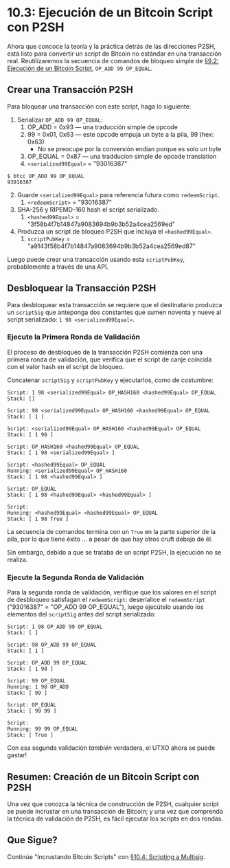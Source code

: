 # 10.3: Ejecución de un Bitcoin Script con P2SH

Ahora que concoce la teoría y la práctica detrás de las direcciones P2SH, está listo para convertir un script de Bitcoin no estándar en una transacción real. Reutilizaremos la secuencia de comandos de bloqueo simple de [§9.2: Ejecución de un Bitcoin Script](09_2_Running_a_Bitcoin_Script.md), `OP_ADD 99 OP_EQUAL`.

## Crear una Transacción P2SH

Para bloquear una transacción con este script, haga lo siguiente:

1. Serializar `OP_ADD 99 OP_EQUAL`:
   1. OP_ADD = 0x93 — una traducción simple de opcode
   2. 99 = 0x01, 0x63 — este opcode empuja un byte a la pila, 99 (hex: 0x63)
      * No se preocupe por la conversión endian porque es solo un byte
   3. OP_EQUAL = 0x87 — una tradducion simple de opcode translation
   4. `<serialized99Equal>` = "93016387" 
   
```
$ btcc OP_ADD 99 OP_EQUAL
93016387
```

2. Guarde `<serialized99Equal>` para referencia futura como `redeemScript`.
   1. `<redeemScript>` = "93016387"
3. SHA-256 y RIPEMD-160 hash el script serializado.
   1. `<hashed99Equal>` = "3f58b4f7b14847a9083694b9b3b52a4cea2569ed"
4. Produzca un script de bloqueo P2SH que incluya el `<hashed99Equal>`.
   1. `scriptPubKey` = "a9143f58b4f7b14847a9083694b9b3b52a4cea2569ed87"

Luego puede crear una transacción usando esta `scriptPubKey`, probablemente a través de una API.

## Desbloquear la Transacción P2SH

Para desbloquear esta transacción se requiere que el destinatario produzca un `scriptSig` que anteponga dos constantes que sumen noventa y nueve al script serializado: `1 98 <serialized99Equal>`.

### Ejecute la Primera Ronda de Validación

El proceso de desbloqueo de la transacción P2SH comienza con una primera ronda de validación, que verifica que el script de canje coincida con el valor hash en el script de bloqueo. 

Concatenar `scriptSig` y `scriptPubKey` y ejecutarlos, como de costumbre:
```
Script: 1 98 <serialized99Equal> OP_HASH160 <hashed99Equal> OP_EQUAL
Stack: []

Script: 98 <serialized99Equal> OP_HASH160 <hashed99Equal> OP_EQUAL
Stack: [ 1 ]

Script: <serialized99Equal> OP_HASH160 <hashed99Equal> OP_EQUAL
Stack: [ 1 98 ]

Script: OP_HASH160 <hashed99Equal> OP_EQUAL
Stack: [ 1 98 <serialized99Equal> ]

Script: <hashed99Equal> OP_EQUAL
Running: <serialized99Equal> OP_HASH160
Stack: [ 1 98 <hashed99Equal> ]

Script: OP_EQUAL
Stack: [ 1 98 <hashed99Equal> <hashed99Equal> ]

Script: 
Running: <hashed99Equal> <hashed99Equal> OP_EQUAL
Stack: [ 1 98 True ]
```
La secuencia de comandos termina con un `True` en la parte superior de la pila, por lo que tiene éxito ... a pesar de que hay otros cruft debajo de él.

Sin embargo, debido a que se trataba de un script P2SH, la ejecución no se realiza. 

### Ejecute la Segunda Ronda de Validación

Para la segunda ronda de validación, verifique que los valores en el script de desbloqueo satisfagan el `redeemScript`: deserialice el `redeemScript` ("93016387" = "OP_ADD 99 OP_EQUAL"), luego ejecútelo usando los elementos del `scriptSig` antes del script serializado:

```
Script: 1 98 OP_ADD 99 OP_EQUAL
Stack: [ ]

Script: 98 OP_ADD 99 OP_EQUAL
Stack: [ 1 ]

Script: OP_ADD 99 OP_EQUAL
Stack: [ 1 98 ]

Script: 99 OP_EQUAL
Running: 1 98 OP_ADD
Stack: [ 99 ]

Script: OP_EQUAL
Stack: [ 99 99 ]

Script: 
Running: 99 99 OP_EQUAL
Stack: [ True ]
```
Con esa segunda validación _también_ verdadera, el UTXO ahora se puede gastar!

## Resumen: Creación de un Bitcoin Script con P2SH

Una vez que conozca la técnica de construcción de P2SH, cualquier script se puede incrustar en una transacción de Bitcoin; y una vez que comprenda la técnica de validación de P2SH, es fácil ejecutar los scripts en dos rondas.

## Que Sigue?

Continúe "Incrustando Bitcoin Scripts" con [§10.4: Scripting a Multisig](10_4_Scripting_a_Multisig.md).
